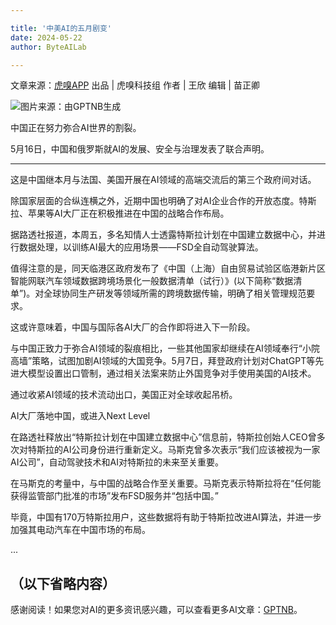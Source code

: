 ```yaml
---

title: '中美AI的五月剧变'
date: 2024-05-22
author: ByteAILab

---
```


文章来源：[虎嗅APP](https://mp.weixin.qq.com/s/_d1sdcVXBe9LHfn_18bLUw)
出品 | 虎嗅科技组
作者 | 王欣
编辑 | 苗正卿

![图片来源：由GPTNB生成](http://www.jesonc.com/upload/3B33CB85B496C0CB6FBA4C2BD79320AD/1716255898942/Fk1uO1hcgagDDB0UHmzYYGuJvInE.png)

中国正在努力弥合AI世界的割裂。

5月16日，中国和俄罗斯就AI的发展、安全与治理发表了联合声明。

---
这是中国继本月与法国、美国开展在AI领域的高端交流后的第三个政府间对话。

除国家层面的合纵连横之外，近期中国也明确了对AI企业合作的开放态度。特斯拉、苹果等AI大厂正在积极推进在中国的战略合作布局。

据路透社报道，本周五，多名知情人士透露特斯拉计划在中国建立数据中心，并进行数据处理，以训练AI最大的应用场景——FSD全自动驾驶算法。

值得注意的是，同天临港区政府发布了《中国（上海）自由贸易试验区临港新片区智能网联汽车领域数据跨境场景化一般数据清单（试行）》(以下简称“数据清单”)。对全球协同生产研发等领域所需的跨境数据传输，明确了相关管理规范要求。

这或许意味着，中国与国际各AI大厂的合作即将进入下一阶段。

与中国正致力于弥合AI领域的裂痕相比，一些其他国家却继续在AI领域奉行“小院高墙”策略，试图加剧AI领域的大国竞争。5月7日，拜登政府计划对ChatGPT等先进大模型设置出口管制，通过相关法案来防止外国竞争对手使用美国的AI技术。

通过收紧AI领域的技术流动出口，美国正对全球收起吊桥。

AI大厂落地中国，或进入Next Level

在路透社释放出“特斯拉计划在中国建立数据中心”信息前，特斯拉创始人CEO曾多次对特斯拉的AI公司身份进行重新定义。马斯克曾多次表示“我们应该被视为一家AI公司”，自动驾驶技术和AI对特斯拉的未来至关重要。

在马斯克的考量中，与中国的战略合作至关重要。马斯克表示特斯拉将在“任何能获得监管部门批准的市场”发布FSD服务并“包括中国。”

毕竟，中国有170万特斯拉用户，这些数据将有助于特斯拉改进AI算法，并进一步加强其电动汽车在中国市场的布局。

...

（以下省略内容）
---
感谢阅读！如果您对AI的更多资讯感兴趣，可以查看更多AI文章：[GPTNB](https://gptnb.com)。